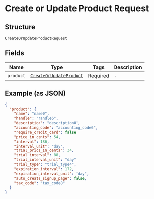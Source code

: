 
# Create or Update Product Request

## Structure

`CreateOrUpdateProductRequest`

## Fields

| Name | Type | Tags | Description |
|  --- | --- | --- | --- |
| `product` | [`CreateOrUpdateProduct`](../../doc/models/create-or-update-product.md) | Required | - |

## Example (as JSON)

```json
{
  "product": {
    "name": "name0",
    "handle": "handle6",
    "description": "description0",
    "accounting_code": "accounting_code6",
    "require_credit_card": false,
    "price_in_cents": 54,
    "interval": 186,
    "interval_unit": "day",
    "trial_price_in_cents": 34,
    "trial_interval": 88,
    "trial_interval_unit": "day",
    "trial_type": "trial_type4",
    "expiration_interval": 172,
    "expiration_interval_unit": "day",
    "auto_create_signup_page": false,
    "tax_code": "tax_code8"
  }
}
```

